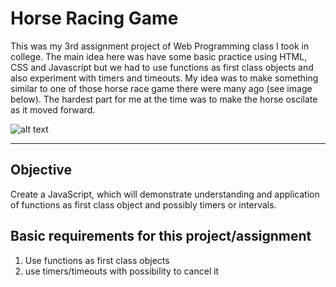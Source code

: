 # Horse Racing Game
This was my 3rd assignment project of Web Programming class I took in college. The main idea here was have some basic practice using HTML, CSS and Javascript but we had to use functions as first class objects and also experiment with timers and timeouts. My idea was to make something similar to one of those horse race game there were many ago (see image below). The hardest part for me at the time was to make the horse oscilate as it moved forward.  

![alt text](http://farm3.static.flickr.com/2307/2278194463_3b72d8bd3a.jpg?v=0 "Vintage horse racing game")

---

## Objective
Create a JavaScript, which will demonstrate understanding and application of functions as first class object and possibly timers or intervals.

## Basic requirements for this project/assignment
1. Use functions as first class objects
2. use timers/timeouts with possibility to cancel it



